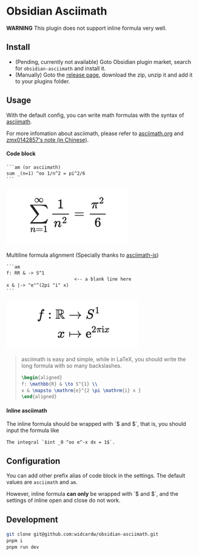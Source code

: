 # Obsidian Asciimath

**WARNING** This plugin does not support inline formula very well.

## Install

- (Pending, currently not available) Goto Obsidian plugin market, search for `obsidian-asciimath` and install it.
- (Manually) Goto the [release page](https://github.com/widcardw/obsidian-asciimath/releases/tag/0.1.3), download the zip, unzip it and add it to your plugins folder.

## Usage

With the default config, you can write math formulas with the syntax of [asciimath](asciimath.org).

For more infomation about asciimath, please refer to [asciimath.org](http://asciimath.org) and [zmx0142857's note (in Chinese)](https://zmx0142857.github.io/note/).

#### Code block

~~~text
```am (or asciimath)
sum _(n=1) ^oo 1/n^2 = pi^2/6
```
~~~

![](screenshots/codeblock.png)

Multiline formula alignment (Specially thanks to [asciimath-js](https://github.com/zmx0142857/asciimathml))

~~~text
```am
f: RR & -> S^1
                         <-- a blank line here
x & |-> "e"^(2pi "i" x)
```
~~~

![](screenshots/multiline.png)

> asciimath is easy and simple, while in LaTeX, you should write the long formula with so many backslashes.
> ```tex
> \begin{aligned}
> f: \mathbb{R} & \to S^{1} \\
> x & \mapsto \mathrm{e}^{2 \pi \mathrm{i} x }
> \end{aligned}
> ```

#### Inline asciimath

The inline formula should be wrapped with \`\$ and \$\`, that is, you should input the formula like

```text
The integral `$int _0 ^oo e^-x dx = 1$`.
```

## Configuration

You can add other prefix alias of code block in the settings. The default values are `asciimath` and `am`.

However, inline formula **can only** be wrapped with \`\$ and \$\`, and the settings of inline open and close do not work.

## Development

```sh
git clone git@github.com:widcardw/obsidian-asciimath.git
pnpm i
pnpm run dev
```
